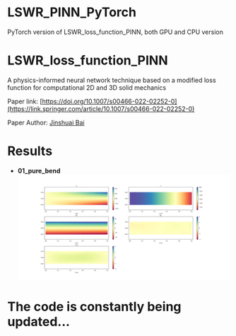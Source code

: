 # LSWR_PINN_PyTorch
PyTorch version of LSWR_loss_function_PINN, both GPU and CPU version   

# LSWR_loss_function_PINN

A physics-informed neural network technique based on a modified loss function for computational 2D and 3D solid mechanics 

Paper link: [https://doi.org/10.1007/s00466-022-02252-0](https://link.springer.com/article/10.1007/s00466-022-02252-0)    

Paper Author: [Jinshuai Bai](https://github.com/JinshuaiBai)
   

# Results   
- **01_pure_bend**  
![01_pure_bend](./01_pure_bend/CPU/LLL.png)   

# The code is constantly being updated...
